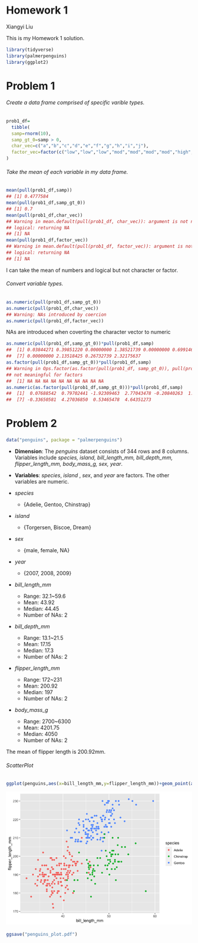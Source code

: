 Homework 1
================
Xiangyi Liu

This is my Homework 1 solution.

``` r
library(tidyverse)
library(palmerpenguins)
library(ggplot2)
```

# Problem 1

###### Create a data frame comprised of specific varible types.

``` r
prob1_df=
  tibble(
  samp=rnorm(10),
  samp_gt_0=samp > 0,
  char_vec=c("a","b","c","d","e","f","g","h","i","j"),
  factor_vec=factor(c("low","low","low","mod","mod","mod","mod","high","high","high"))
)
```

###### Take the mean of each variable in my data frame.

``` r
mean(pull(prob1_df,samp))
## [1] 0.4777584
mean(pull(prob1_df,samp_gt_0))
## [1] 0.7
mean(pull(prob1_df,char_vec))
## Warning in mean.default(pull(prob1_df, char_vec)): argument is not numeric or
## logical: returning NA
## [1] NA
mean(pull(prob1_df,factor_vec))
## Warning in mean.default(pull(prob1_df, factor_vec)): argument is not numeric or
## logical: returning NA
## [1] NA
```

I can take the mean of numbers and logical but not character or factor.

###### Convert variable types.

``` r
as.numeric(pull(prob1_df,samp_gt_0))
as.numeric(pull(prob1_df,char_vec))
## Warning: NAs introduced by coercion
as.numeric(pull(prob1_df,factor_vec))
```

NAs are introduced when coverting the character vector to numeric

``` r
as.numeric(pull(prob1_df,samp_gt_0))*pull(prob1_df,samp)
##  [1] 0.03844271 0.39851220 0.00000000 1.38521739 0.00000000 0.69914699
##  [7] 0.00000000 2.13518425 0.26732739 2.32175637
as.factor(pull(prob1_df,samp_gt_0))*pull(prob1_df,samp)
## Warning in Ops.factor(as.factor(pull(prob1_df, samp_gt_0)), pull(prob1_df, : '*'
## not meaningful for factors
##  [1] NA NA NA NA NA NA NA NA NA NA
as.numeric(as.factor(pull(prob1_df,samp_gt_0)))*pull(prob1_df,samp)
##  [1]  0.07688542  0.79702441 -1.92309463  2.77043478 -0.20840263  1.39829398
##  [7] -0.33650581  4.27036850  0.53465478  4.64351273
```

# Problem 2

``` r
data("penguins", package = "palmerpenguins")
```

  - **Dimension**: The *penguins* dataset consists of 344 rows and 8
    columns. Variables include *species, island, bill\_length\_mm,
    bill\_depth\_mm, flipper\_length\_mm, body\_mass\_g, sex, year*.

  - **Variables**: *species*, *island* , *sex*, and *year* are factors.
    The other variables are numeric.

  - *species*
    
      - {Adelie, Gentoo, Chinstrap}

  - *island*
    
      - {Torgersen, Biscoe, Dream}

  - *sex*
    
      - {male, female, NA}

  - *year*
    
      - {2007, 2008, 2009}

  - *bill\_length\_mm*
    
      - Range: 32.1\~59.6
      - Mean: 43.92
      - Median: 44.45
      - Number of NAs: 2

  - *bill\_depth\_mm*
    
      - Range: 13.1\~21.5
      - Mean: 17.15
      - Median: 17.3
      - Number of NAs: 2

  - *flipper\_length\_mm*
    
      - Range: 172\~231
      - Mean: 200.92
      - Median: 197
      - Number of NAs: 2

  - *body\_mass\_g*
    
      - Range: 2700\~6300
      - Mean: 4201.75
      - Median: 4050
      - Number of NAs: 2

The mean of flipper length is 200.92mm.

###### ScatterPlot

``` r
ggplot(penguins,aes(x=bill_length_mm,y=flipper_length_mm))+geom_point(aes(color=species))
```

![](p8105_hw1_xl3048_files/figure-gfm/scatterplot-1.png)<!-- -->

``` r
ggsave("penguins_plot.pdf")
```
